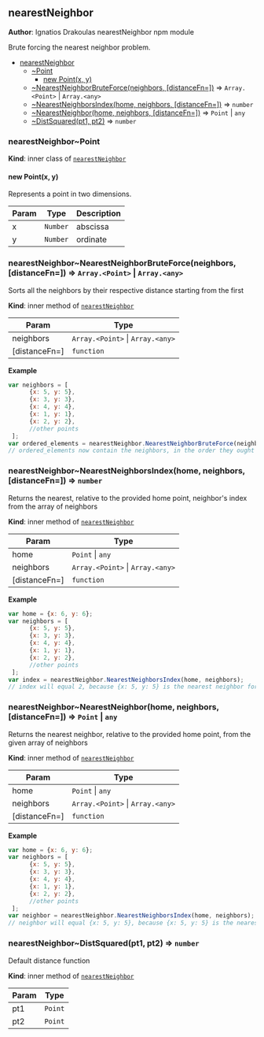<a name="module_nearestNeighbor"></a>

## nearestNeighbor
**Author**: Ignatios Drakoulas
nearestNeighbor npm module

Brute forcing the nearest neighbor problem.  

* [nearestNeighbor](#module_nearestNeighbor)
    * [~Point](#module_nearestNeighbor..Point)
        * [new Point(x, y)](#new_module_nearestNeighbor..Point_new)
    * [~NearestNeighborBruteForce(neighbors, [distanceFn&#x3D;])](#module_nearestNeighbor..NearestNeighborBruteForce) ⇒ <code>Array.&lt;Point&gt;</code> \| <code>Array.&lt;any&gt;</code>
    * [~NearestNeighborsIndex(home, neighbors, [distanceFn&#x3D;])](#module_nearestNeighbor..NearestNeighborsIndex) ⇒ <code>number</code>
    * [~NearestNeighbor(home, neighbors, [distanceFn&#x3D;])](#module_nearestNeighbor..NearestNeighbor) ⇒ <code>Point</code> \| <code>any</code>
    * [~DistSquared(pt1, pt2)](#module_nearestNeighbor..DistSquared) ⇒ <code>number</code>

<a name="module_nearestNeighbor..Point"></a>

### nearestNeighbor~Point
**Kind**: inner class of [<code>nearestNeighbor</code>](#module_nearestNeighbor)  
<a name="new_module_nearestNeighbor..Point_new"></a>

#### new Point(x, y)
Represents a point in two dimensions.


| Param | Type | Description |
| --- | --- | --- |
| x | <code>Number</code> | abscissa |
| y | <code>Number</code> | ordinate |

<a name="module_nearestNeighbor..NearestNeighborBruteForce"></a>

### nearestNeighbor~NearestNeighborBruteForce(neighbors, [distanceFn&#x3D;]) ⇒ <code>Array.&lt;Point&gt;</code> \| <code>Array.&lt;any&gt;</code>
Sorts all the neighbors by their respective distance starting from the first

**Kind**: inner method of [<code>nearestNeighbor</code>](#module_nearestNeighbor)  

| Param | Type |
| --- | --- |
| neighbors | <code>Array.&lt;Point&gt;</code> \| <code>Array.&lt;any&gt;</code> | 
| [distanceFn=] | <code>function</code> | 

**Example**  
```js
var neighbors = [
      {x: 5, y: 5},
      {x: 3, y: 3},
      {x: 4, y: 4},
      {x: 1, y: 1},
      {x: 2, y: 2},
      //other points
 ];
var ordered_elements = nearestNeighbor.NearestNeighborBruteForce(neighbors);
// ordered_elements now contain the neighbors, in the order they ought to be visited.
```
<a name="module_nearestNeighbor..NearestNeighborsIndex"></a>

### nearestNeighbor~NearestNeighborsIndex(home, neighbors, [distanceFn&#x3D;]) ⇒ <code>number</code>
Returns the nearest, relative to the provided home point, neighbor's index from the array of neighbors

**Kind**: inner method of [<code>nearestNeighbor</code>](#module_nearestNeighbor)  

| Param | Type |
| --- | --- |
| home | <code>Point</code> \| <code>any</code> | 
| neighbors | <code>Array.&lt;Point&gt;</code> \| <code>Array.&lt;any&gt;</code> | 
| [distanceFn=] | <code>function</code> | 

**Example**  
```js
var home = {x: 6, y: 6};
var neighbors = [
      {x: 5, y: 5},
      {x: 3, y: 3},
      {x: 4, y: 4},
      {x: 1, y: 1},
      {x: 2, y: 2},
      //other points
 ];
var index = nearestNeighbor.NearestNeighborsIndex(home, neighbors);
// index will equal 2, because {x: 5, y: 5} is the nearest neighbor for {x: 6, y: 6} who is the home point
```
<a name="module_nearestNeighbor..NearestNeighbor"></a>

### nearestNeighbor~NearestNeighbor(home, neighbors, [distanceFn&#x3D;]) ⇒ <code>Point</code> \| <code>any</code>
Returns the nearest neighbor, relative to the provided home point, from the given array of neighbors

**Kind**: inner method of [<code>nearestNeighbor</code>](#module_nearestNeighbor)  

| Param | Type |
| --- | --- |
| home | <code>Point</code> \| <code>any</code> | 
| neighbors | <code>Array.&lt;Point&gt;</code> \| <code>Array.&lt;any&gt;</code> | 
| [distanceFn=] | <code>function</code> | 

**Example**  
```js
var home = {x: 6, y: 6};
var neighbors = [
      {x: 5, y: 5},
      {x: 3, y: 3},
      {x: 4, y: 4},
      {x: 1, y: 1},
      {x: 2, y: 2},
      //other points
 ];
var neighbor = nearestNeighbor.NearestNeighborsIndex(home, neighbors);
// neighbor will equal {x: 5, y: 5}, because {x: 5, y: 5} is the nearest neighbor for {x: 6, y: 6} who is the home point
```
<a name="module_nearestNeighbor..DistSquared"></a>

### nearestNeighbor~DistSquared(pt1, pt2) ⇒ <code>number</code>
Default distance function

**Kind**: inner method of [<code>nearestNeighbor</code>](#module_nearestNeighbor)  

| Param | Type |
| --- | --- |
| pt1 | <code>Point</code> | 
| pt2 | <code>Point</code> | 


